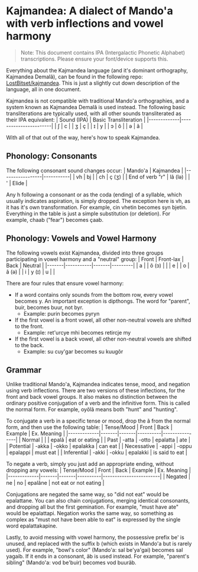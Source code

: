 # Kajmandea: A dialect of Mando'a with verb inflections and vowel harmony

> Note: This document contains IPA (Intergalactic Phonetic Alphabet) transcriptions. Please ensure your font/device supports this.

Everything about the Kajmandea language (and it's dominant orthography, Kajmandea Demalã), can be found in the following repo: [LostBitset/kajmandea](https://github.com/LostBitset/kajmandea). This is just a slightly cut down description of the language, all in one document. 

Kajmandea is not compatible with traditional Mando'a orthographies, and a system known as Kajmandea Demalã is used instead. The following basic transliterations are typically used, with all other sounds transliterated as their IPA equivalent:
| Sound (IPA) | Basic Transliteration |
|-------------|-----------------------|
| ʃ           | c                     |
| ʒ           | ç                     |
| ɪ           | y                     |
| ɔ           | õ                     |
| ə           | ã                     |

With all of that out of the way, here's how to speak Kajmandea. 

## Phonology: Consonants

The following consonant sound changes occur:
| Mando'a         | Kajmandea |
|-----------------|-----------|
| vh              | bj        |
| ch              | ç (ʒ)     |
| End of verb "r" | lã (lə)   |
| '               | Elide     |

Any h following a consonant or as the coda (ending) of a syllable, which usually indicates aspiration, is simply dropped. The exception here is vh, as it has it's own transformation. For example, cin vhetin becomes syn bjetin. Everything in the table is just a simple substitution (or deletion). For example, chaab ("fear") becomes çaab. 

## Phonology: Vowels and Vowel Harmony

The following vowels exist Kajmandea, divided into three groups participating in vowel harmony and a "neutral" group:
| Front | Front-lax | Back  | Neutral |
|-------|-----------|-------|---------|
| a     |           | õ (ɔ) |         |
| e     |           | o     | ã (ə)   |
| i     | y (ɪ)     | u     |         |

There are four rules that ensure vowel harmony:
- If a word contains only sounds from the bottom row, every vowel becomes y. An important exception is dipthongs. The word for "parent", buir, becomes buur, not byr. 
	- Example: purin becomes pyryn
- If the first vowel is a front vowel, all other non-neutral vowels are shifted to the front.
	- Example: ret'urcye mhi becomes retircje my
- If the first vowel is a back vowel, all other non-neutral vowels are shifted to the back.
	- Example: su cuy'gar becomes su kuugõr

## Grammar

Unlike traditional Mando'a, Kajmandea indicates tense, mood, and negation using verb inflections. There are two versions of these inflections, for the front and back vowel groups. It also makes no distinction between the ordinary positive conjugation of a verb and the infinitive form. This is called the normal form. For example, oyõlã means both "hunt" and "hunting". 

To conjugate a verb in a specific tense or mood, drop the ã from the normal form, and then use the following table:
| Tense/Mood  | Front | Back  | Example  | Ex. Meaning    |
|-------------|-------|-------|----------|----------------|
| Normal      |       |       | epalã    | eat or eating  |
| Past        | -atta | -otto | epalatta | ate            |
| Potential   | -akka | -okko | epalakka | can eat        |
| Necessative | -appi | -oppu | epalappi | must eat       |
| Inferential | -akki | -okku | epalakki | is said to eat |

To negate a verb, simply you just add an appropriate ending, without dropping any vowels:
| Tense/Mood  | Front | Back  | Example  | Ex. Meaning            |
|-------------|-------|-------|----------|------------------------|
| Negated     | ne    | no    | epalãne  | not eat or not eating  |

Conjugations are negated the same way, so "did not eat" would be epalattane. You can also chain conjugations, merging identical consonants, and dropping all but the first gemination. For example, "must have ate" would be epalattapi. Negation works the same way, so something as complex as "must not have been able to eat" is expressed by the single word epalattakapine. 

Lastly, to avoid messing with vowel harmony, the possessive prefix be' is unused, and replaced with the suffix b (which exists in Mando'a but is rarely used). For example, "bowl's color" (Mando'a: sal be'ya'gai) becomes sal yagaib. If it ends in a consonant, ãb is used instead. For example, "parent's sibling" (Mando'a: vod be'buir) becomes vod buurãb. 
